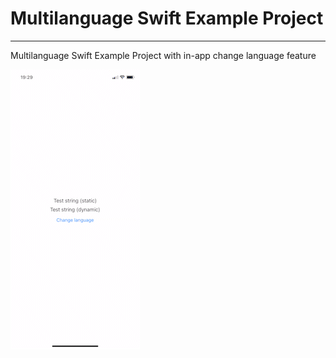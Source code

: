 # Multilanguage Swift Example Project

----

Multilanguage Swift Example Project with in-app change language feature

![video](https://github.com/DmitryOnishchuk/Multilanguage-Swift-Example/raw/main/screen.gif)